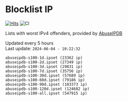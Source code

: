 # Blocklist IP

[![Hits](https://hits.seeyoufarm.com/api/count/incr/badge.svg?url=https%3A%2F%2Fgithub.com%2Fborestad%2Fblocklist-ip%2F&count_bg=%2379C83D&title_bg=%23555555&icon=&icon_color=%23E7E7E7&title=hits&edge_flat=false)](https://hits.seeyoufarm.com)  ![CI](https://img.shields.io/github/workflow/status/borestad/blocklist-ip/CI?style=flat-square)

Lists with worst IPv4 offenders, provided by [AbuseIPDB](https://www.abuseipdb.com/)

<!-- FOOTER-PLACEHOLDER -->
Updated every 5 hours<br>
Last update: `2024-06-04 - 10:22:32`
```
abuseipdb-s100-1d.ipset (23362 ip)
abuseipdb-s100-2d.ipset (27349 ip)
abuseipdb-s100-3d.ipset (29831 ip)
abuseipdb-s100-7d.ipset (35756 ip)
abuseipdb-s100-30d.ipset (57689 ip)
abuseipdb-s100-60d.ipset (79186 ip)
abuseipdb-s100-90d.ipset (103373 ip)
abuseipdb-s100-120d.ipset (124682 ip)
abuseipdb-s100-all.ipset (547915 ip)
```
